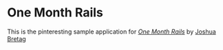 # One Month Rails

This is the pinteresting sample application for
[*One Month Rails*](http://www.blueprintsolutionsgroup.com)
by [Joshua Bretag](http://www.joshuabretag.com)